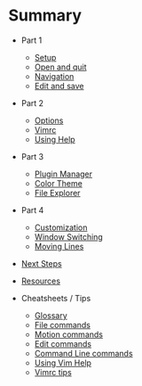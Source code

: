 # Summary

* Part 1
    * [Setup](lessons/00-setup.md)
    * [Open and quit](lessons/01-open-quit.md)
    * [Navigation](lessons/02-navigation.md)
    * [Edit and save](lessons/03-edit-save.md)

* Part 2
    * [Options](lessons/04-options.md)
    * [Vimrc](lessons/05-vimrc.md)
    * [Using Help](lessons/06-using-help.md)

* Part 3
    * [Plugin Manager](lessons/07-plugin-manager.md)
    * [Color Theme](lessons/08-color-theme.md)
    * [File Explorer](lessons/09-file-explorer.md)

* Part 4
    * [Customization](lessons/10-customization.md)
    * [Window Switching](lessons/11-window-switching.md)
    * [Moving Lines](lessons/12-moving-lines.md)


* [Next Steps](lessons/99-next-steps.md)

* [Resources](resources.md)

* Cheatsheets / Tips
    * [Glossary](/vim-glossary.md)
    * [File commands](/vim-io.md)
    * [Motion commands](/vim-motion.md)
    * [Edit commands](/vim-edit.md)
    * [Command Line commands](/vim-command-line.md)
    * [Using Vim Help](/vim-help.md)
    * [Vimrc tips](/vim-vimrc.md)

